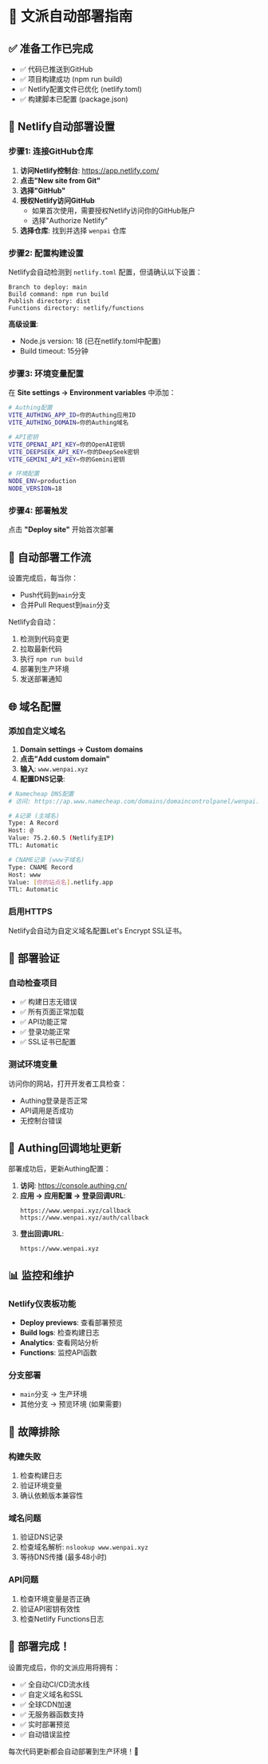 # 🚀 文派自动部署指南

## ✅ 准备工作已完成
- ✅ 代码已推送到GitHub
- ✅ 项目构建成功 (npm run build)
- ✅ Netlify配置文件已优化 (netlify.toml)
- ✅ 构建脚本已配置 (package.json)

## 🔧 Netlify自动部署设置

### 步骤1: 连接GitHub仓库

1. **访问Netlify控制台**: https://app.netlify.com/
2. **点击"New site from Git"**
3. **选择"GitHub"**
4. **授权Netlify访问GitHub**
   - 如果首次使用，需要授权Netlify访问你的GitHub账户
   - 选择"Authorize Netlify"
5. **选择仓库**: 找到并选择 `wenpai` 仓库

### 步骤2: 配置构建设置

Netlify会自动检测到 `netlify.toml` 配置，但请确认以下设置：

```
Branch to deploy: main
Build command: npm run build  
Publish directory: dist
Functions directory: netlify/functions
```

**高级设置**:
- Node.js version: 18 (已在netlify.toml中配置)
- Build timeout: 15分钟

### 步骤3: 环境变量配置

在 **Site settings → Environment variables** 中添加：

```bash
# Authing配置
VITE_AUTHING_APP_ID=你的Authing应用ID
VITE_AUTHING_DOMAIN=你的Authing域名

# API密钥
VITE_OPENAI_API_KEY=你的OpenAI密钥
VITE_DEEPSEEK_API_KEY=你的DeepSeek密钥  
VITE_GEMINI_API_KEY=你的Gemini密钥

# 环境配置
NODE_ENV=production
NODE_VERSION=18
```

### 步骤4: 部署触发

点击 **"Deploy site"** 开始首次部署

## 🔄 自动部署工作流

设置完成后，每当你：
- Push代码到`main`分支
- 合并Pull Request到`main`分支

Netlify会自动：
1. 检测到代码变更
2. 拉取最新代码
3. 执行 `npm run build`
4. 部署到生产环境
5. 发送部署通知

## 🌐 域名配置

### 添加自定义域名

1. **Domain settings → Custom domains**
2. **点击"Add custom domain"**
3. **输入**: `www.wenpai.xyz`
4. **配置DNS记录**:

```bash
# Namecheap DNS配置
# 访问: https://ap.www.namecheap.com/domains/domaincontrolpanel/wenpai.xyz/advancedns

# A记录 (主域名)
Type: A Record
Host: @
Value: 75.2.60.5 (Netlify主IP)
TTL: Automatic

# CNAME记录 (www子域名)
Type: CNAME Record  
Host: www
Value: [你的站点名].netlify.app
TTL: Automatic
```

### 启用HTTPS

Netlify会自动为自定义域名配置Let's Encrypt SSL证书。

## 🧪 部署验证

### 自动检查项目
- ✅ 构建日志无错误
- ✅ 所有页面正常加载
- ✅ API功能正常
- ✅ 登录功能正常
- ✅ SSL证书已配置

### 测试环境变量
访问你的网站，打开开发者工具检查：
- Authing登录是否正常
- API调用是否成功
- 无控制台错误

## 🔧 Authing回调地址更新

部署成功后，更新Authing配置：

1. **访问**: https://console.authing.cn/
2. **应用 → 应用配置 → 登录回调URL**:
   ```
   https://www.wenpai.xyz/callback
   https://www.wenpai.xyz/auth/callback
   ```
3. **登出回调URL**:
   ```
   https://www.wenpai.xyz
   ```

## 📊 监控和维护

### Netlify仪表板功能
- **Deploy previews**: 查看部署预览
- **Build logs**: 检查构建日志
- **Analytics**: 查看网站分析
- **Functions**: 监控API函数

### 分支部署
- `main`分支 → 生产环境
- 其他分支 → 预览环境 (如果需要)

## 🚨 故障排除

### 构建失败
1. 检查构建日志
2. 验证环境变量
3. 确认依赖版本兼容性

### 域名问题
1. 验证DNS记录
2. 检查域名解析: `nslookup www.wenpai.xyz`
3. 等待DNS传播 (最多48小时)

### API问题
1. 检查环境变量是否正确
2. 验证API密钥有效性
3. 检查Netlify Functions日志

## 🎉 部署完成！

设置完成后，你的文派应用将拥有：
- ✅ 全自动CI/CD流水线
- ✅ 自定义域名和SSL
- ✅ 全球CDN加速
- ✅ 无服务器函数支持
- ✅ 实时部署预览
- ✅ 自动错误监控

每次代码更新都会自动部署到生产环境！🚀 